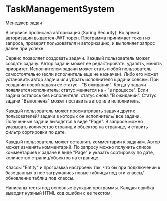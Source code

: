 # TaskManagementSystem
Менеджер задач

В сервисе прописана авторизация (Spring Security). Во время авторизации выдается JWT торен. Программа принимает токен из запроса, проверят пользователя и авторизацию, и выполняет запрос далее при успехе.

Сервис позволяет создовать задачи.
Каждый пользователь может создать задачу.
Автор задачи может ее редактировать, удалять, менять приоритет.
Исполнителем задачи может стать любой пользователь самостоятельно (если исполнитель еще не назначен). Либо его может установить автор задачи или убрать исполнителя щадачи совсем.
При создании новой задачи ее статус - "В ожидании".
Когда у задачи появляется исполнитель: статус меняется на - "в процессе".
Если задача осталось без исполнителя: статус снова "В ожидании".
Статус задачи "Выполнена" может поставить автор или исполнитель.

Каждый пользователь может просматривать задачи других пользователей/ задачи в которых он исполнитель/ все задачи.
Полученные задачи выводятся в виде "Page". В запросе можно указывать количество страниц и объектов на странице, и ставить фильтр сортировки по дате.

Каждый пользователь может оставлять комментарии к задачам.
Автор может изменять комментарий.
По запросу можно получить список комментариев к задаче в виде "Page" и указать сортировку по дате, количество страниц/объектов на странице.

Классы "Entity" и программа настроены так, что бы при подключении к базе данных в нее загружались новые таблицы под эти классы/ обновление таблиц под классы.

Написаны тесты под основные функции программы.
Каждяя ошибка выводит нужный HTML код ошибки с ее текстом.



